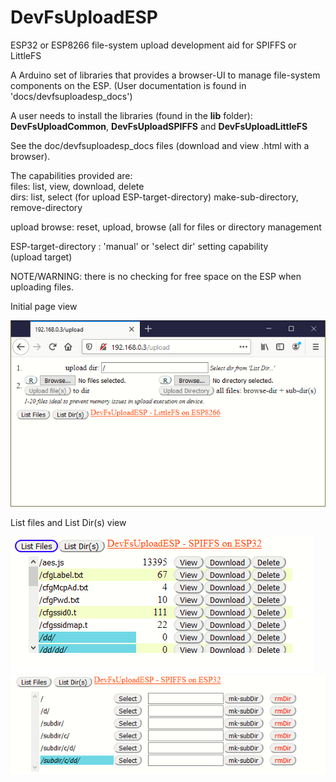 # DevFsUploadESP
 ESP32 or ESP8266 file-system upload development aid for SPIFFS or LittleFS
 
 A Arduino set of libraries that provides a browser-UI to manage file-system components on the ESP. (User documentation is found in 'docs/devfsuploadesp_docs')
 
 A user needs to install the libraries (found in the **lib** folder):<br/>
     **DevFsUploadCommon**, **DevFsUploadSPIFFS** and **DevFsUploadLittleFS**
     
 See the doc/devfsuploadesp_docs files (download and view .html with a browser).
     
 The capabilities provided are:<br/>
 files: list, view, download, delete<br/>
 dirs: list, select (for upload ESP-target-directory) make-sub-directory, remove-directory
 
 upload browse: reset, upload, browse  (all for files or directory management
 
 ESP-target-directory : 'manual' or 'select dir' setting capability<br/>
 (upload target)

NOTE/WARNING: there is no checking for free space on the ESP when uploading files.

Initial page view

![Alt text](./initialpage.png)

List files and List Dir(s) view

![Alt text](./listfiles.png)  ![Alt text](./listdirl.png)
